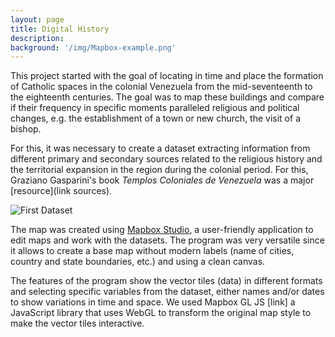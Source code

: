 ```yaml
---
layout: page
title: Digital History
description:
background: '/img/Mapbox-example.png'
---
```

This project started with the goal of locating in time and place the formation of Catholic spaces in the colonial Venezuela from the mid-seventeenth to the eighteenth centuries. The goal was to map these buildings and compare if their frequency in specific moments paralleled  religious and political changes, e.g. the establishment of a town or new church, the visit of a bishop.

For this, it was necessary to create a dataset extracting information from different primary and secondary sources related to the religious history and the territorial expansion in the region during the colonial period. For this, Graziano Gasparini's book *Templos Coloniales de Venezuela* was a major [resource](link sources).

![First Dataset](/posts/Sample-dataset.png)

The map was created using [Mapbox Studio](https://www.mapbox.com/mapbox-studio), a user-friendly application to edit maps and work with the datasets. The program was very versatile since it allows to create a base map without modern labels (name of cities, country and state boundaries, etc.) and using a clean canvas.

The features of the program show the vector tiles (data) in different formats and selecting specific variables from the dataset, either names and/or dates to show variations in time and space. We used Mapbox GL JS [link] a JavaScript library that uses WebGL to transform the original map style to make the vector tiles interactive.
